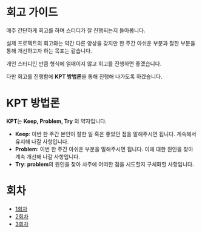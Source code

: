 # 회고 가이드

매주 간단하게 회고를 하며 스터디가 잘 진행되는지 돌아봅니다.

실제 프로젝트의 회고와는 약간 다른 양상을 갖지만 한 주간 아쉬운 부분과 잘한 부분을 통해 개선하고자 하는 목표는 같습니다. 

개인 스터디인 만큼 형식에 얽매이지 않고 회고를 진행하면 좋겠습니다.

다만 회고를 진행함에 **KPT 방법론**을 통해 진행해 나가도록 하겠습니다. 

# KPT 방법론

**KPT**는 **Keep, Problem, Try** 의 약자입니다.
* **Keep**: 이번 한 주간 본인이 잘한 일 혹은 좋았던 점을 말해주시면 됩니다. 계속해서 유지해 나갈 사항입니다.
* **Problem**: 이번 한 주간 아쉬운 부분을 말해주시면 됩니다. 이에 대한 원인을 찾아 계속 개선해 나갈 사항입니다. 
* **Try**: **problem**의 원인을 찾아 차주에 어떠한 점을 시도할지 구체화할 사항입니다.

# 회차

* [1회차](./1주차.md) 
* [2회차](./2주차.md) 
* [3회차](./3주차.md) 
